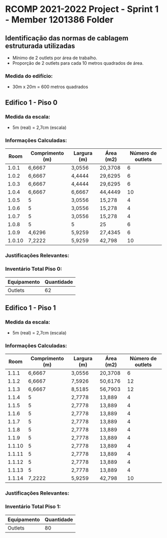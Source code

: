 RCOMP 2021-2022 Project - Sprint 1 - Member 1201386 Folder
===========================================

## Identificação das normas de cablagem estruturada utilizadas

- Mínimo de 2 outlets por área de trabalho.
- Proporção de 2 outlets para cada 10 metros quadrados de área.

### Medida do edifício:
- 30m x 20m = 600 metros quadrados

## Edifico 1 - Piso 0

### Medida da escala:

- 5m (real) = 2,7cm (escala)

### Informações Calculadas: 
| Room  |	Comprimento (m) |	Largura (m)	 | Área (m2)  |Número de outlets |
|-------|-------------------|----------------|------------|------------------|
|1.0.1  |6,6667          	|3,0556     	 |20,3708	  |	6	           	 |
|1.0.2  |6,6667          	|4,4444     	 |29,6295	  |	6	           	 |
|1.0.3  |6,6667          	|4,4444     	 |29,6295	  |	6	           	 |
|1.0.4  |6,6667          	|6,6667     	 |44,4449	  |	10	           	 |
|1.0.5  |5              	|3,0556     	 |15,278	  |	4	           	 |
|1.0.6  |5               	|3,0556     	 |15,278	  |	4	           	 |
|1.0.7  |5               	|3,0556     	 |15,278	  |	4	           	 |
|1.0.8  |5               	|5          	 |25    	  |	6	           	 |
|1.0.9  |4,6296          	|5,9259     	 |27,4345	  |	6	           	 |
|1.0.10 |7,2222          	|5,9259     	 |42,798	  |	10	           	 |

### Justificações Relevantes:

### Inventário Total Piso 0:

| Equipamento |	Quantidade |
|-------------|------------|
|Outlets	  |	62		   |

## Edifico 1 - Piso 1 

### Medida da escala:

- 5m (real) = 2,7cm (escala)


### Informações Calculadas:
| Room  |	Comprimento (m) |	Largura (m)	 | Área (m2)  |Número de outlets |
|-------|-------------------|----------------|------------|------------------|
|1.1.1  |6,6667          	|3,0556     	 |20,3708	  |	6	           	 |
|1.1.2  |6,6667          	|7,5926     	 |50,6176	  |	12	           	 |
|1.1.3  |6,6667          	|8,5185     	 |56,7903	  |	12	           	 |
|1.1.4  |5               	|2,7778     	 |13,889	  |	4	           	 |
|1.1.5  |5               	|2,7778     	 |13,889	  |	4	           	 |
|1.1.6  |5               	|2,7778     	 |13,889	  |	4	           	 |
|1.1.7  |5               	|2,7778     	 |13,889	  |	4	           	 |
|1.1.8  |5               	|2,7778     	 |13,889	  |	4	           	 |
|1.1.9  |5               	|2,7778     	 |13,889	  |	4	           	 |
|1.1.10 |5               	|2,7778     	 |13,889	  |	4	           	 |
|1.1.11 |5               	|2,7778     	 |13,889	  |	4	           	 |
|1.1.12 |5               	|2,7778     	 |13,889	  |	4	           	 |
|1.1.13 |5               	|2,7778     	 |13,889	  |	4	           	 |
|1.1.14 |7,2222          	|5,9259     	 |42,798	  |	10	           	 |

### Justificações Relevantes:

### Inventário Total Piso 1:

| Equipamento |	Quantidade |
|-------------|------------|
|Outlets	  |	80		   |

